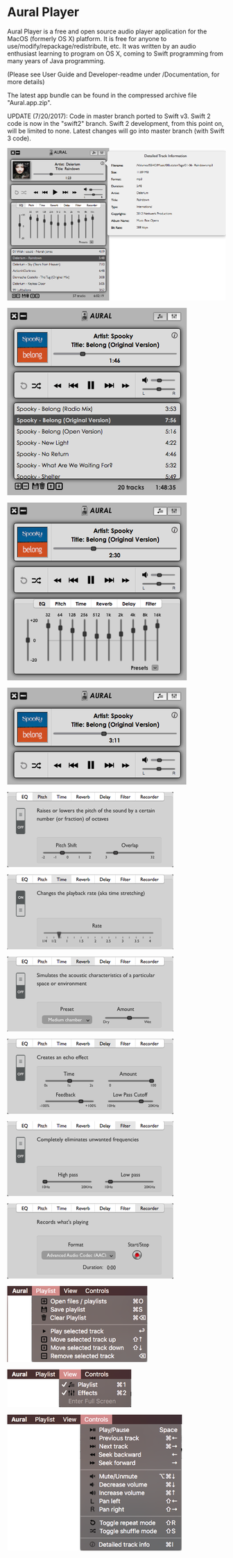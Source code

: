 # Aural Player
Aural Player is a free and open source audio player application for the MacOS (formerly OS X) platform. It is free for anyone to use/modify/repackage/redistribute, etc. It was written by an audio enthusiast learning to program on OS X, coming to Swift programming from many years of Java programming. 

(Please see User Guide and Developer-readme under /Documentation, for more details)

The latest app bundle can be found in the compressed archive file "Aural.app.zip".

UPDATE (7/20/2017): Code in master branch ported to Swift v3. Swift 2 code is now in the "swift2" branch. Swift 2 development, from this point on, will be limited to none. Latest changes will go into master branch (with Swift 3 code).

![App screenshot](/Documentation/Screenshots/Aural.png?raw=true "App screenshot")

![App screenshot2](/Documentation/Screenshots/Aural-playlistOnly.png?raw=true "App screenshot2")

![App screenshot3](/Documentation/Screenshots/Aural-effectsOnly.png?raw=true "App screenshot3")

![App screenshot4](/Documentation/Screenshots/Aural-compact.png?raw=true "App screenshot4")

![Pitch](/Documentation/Screenshots/Pitch.png?raw=true "Pitch Shift")

![Time](/Documentation/Screenshots/Time.png?raw=true "Time Stretch")

![Reverb](/Documentation/Screenshots/Reverb.png?raw=true "Reverb")

![Delay](/Documentation/Screenshots/Delay.png?raw=true "Delay")

![Filter](/Documentation/Screenshots/Filter.png?raw=true "Filter")

![Recorder](/Documentation/Screenshots/Recorder.png?raw=true "Recorder")

![Playlist Menu](/Documentation/Screenshots/PlaylistMenu.png?raw=true "Playlist Menu")

![View Menu](/Documentation/Screenshots/ViewMenu.png?raw=true "View Menu")

![Controls Menu](/Documentation/Screenshots/ControlsMenu.png?raw=true "Controls Menu")
